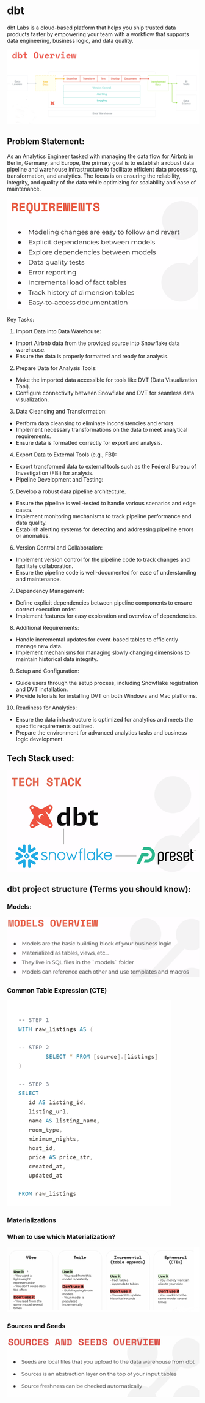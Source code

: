 # dbt
dbt Labs is a cloud-based platform that helps you ship trusted data products faster by empowering your team with a workflow that supports data engineering, business logic, and data quality.

![alt text](dbt1.png)

## Problem Statement:

As an Analytics Engineer tasked with managing the data flow for Airbnb in Berlin, Germany, and Europe, the primary goal is to establish a robust data pipeline and warehouse infrastructure to facilitate efficient data processing, transformation, and analytics. The focus is on ensuring the reliability, integrity, and quality of the data while optimizing for scalability and ease of maintenance.

![alt text](image-1.png)

Key Tasks:

1. Import Data into Data Warehouse:
- Import Airbnb data from the provided source into Snowflake data warehouse.
- Ensure the data is properly formatted and ready for analysis.

2. Prepare Data for Analysis Tools:
- Make the imported data accessible for tools like DVT (Data Visualization Tool).
- Configure connectivity between Snowflake and DVT for seamless data visualization.

3. Data Cleansing and Transformation:
- Perform data cleansing to eliminate inconsistencies and errors.
- Implement necessary transformations on the data to meet analytical requirements.
- Ensure data is formatted correctly for export and analysis.

4. Export Data to External Tools (e.g., FBI):
- Export transformed data to external tools such as the Federal Bureau of Investigation (FBI) for analysis.
- Pipeline Development and Testing:

5. Develop a robust data pipeline architecture.
- Ensure the pipeline is well-tested to handle various scenarios and edge cases.
- Implement monitoring mechanisms to track pipeline performance and data quality.
- Establish alerting systems for detecting and addressing pipeline errors or anomalies.

6. Version Control and Collaboration:
- Implement version control for the pipeline code to track changes and facilitate collaboration.
- Ensure the pipeline code is well-documented for ease of understanding and maintenance.

7. Dependency Management:
- Define explicit dependencies between pipeline components to ensure correct execution order.
- Implement features for easy exploration and overview of dependencies.

8. Additional Requirements:
- Handle incremental updates for event-based tables to efficiently manage new data.
- Implement mechanisms for managing slowly changing dimensions to maintain historical data integrity.

9. Setup and Configuration:
- Guide users through the setup process, including Snowflake registration and DVT installation.
- Provide tutorials for installing DVT on both Windows and Mac platforms.

10. Readiness for Analytics:
- Ensure the data infrastructure is optimized for analytics and meets the specific requirements outlined.
- Prepare the environment for advanced analytics tasks and business logic development.

## Tech Stack used:
![alt text](image.png)

## dbt project structure (Terms you should know):
### Models:
![alt text](image-2.png)

### Common Table Expression (CTE)
![alt text](image-3.png)

### Materializations

### When to use which Materialization?
![alt text](image-6.png)

### Sources and Seeds
![alt text](image-5.png)